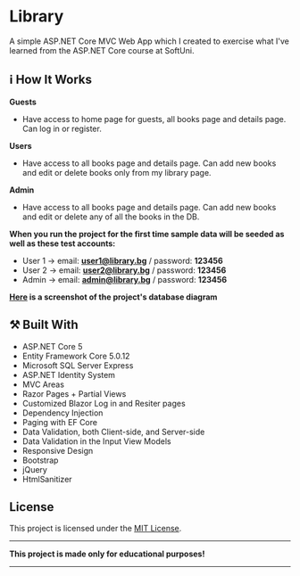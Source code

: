 # Library
A simple ASP.NET Core MVC Web App which I created to exercise what I've learned from the ASP.NET Core course at SoftUni.

## :information_source: How It Works

**Guests**
- Have access to home page for guests, all books page and details page. Can log in or register.

**Users**
- Have access to all books page and details page. Can add new books and edit or delete books only from my library page.

**Admin**
- Have access to all books page and details page. Can add new books and edit or delete any of all the books in the DB.

**When you run the project for the first time sample data will be seeded as well as these test accounts:**

- User 1 -> email: **user1@library.bg** / password: **123456**
- User 2 -> email: **user2@library.bg** / password: **123456**
- Admin -> email: **admin@library.bg** / password: **123456**

**[Here](https://imgur.com/a/UuU2rGy) is a screenshot of the project's database diagram**

## :hammer_and_pick: Built With
- ASP.NET Core 5
- Entity Framework Core 5.0.12
- Microsoft SQL Server Express
- ASP.NET Identity System
- MVC Areas
- Razor Pages + Partial Views
- Customized Blazor Log in and Resiter pages
- Dependency Injection
- Paging with EF Core
- Data Validation, both Client-side, and Server-side
- Data Validation in the Input View Models
- Responsive Design
- Bootstrap
- jQuery
- HtmlSanitizer 
 
 ## License

This project is licensed under the [MIT License](LICENSE).

___
**This project is made only for educational purposes!**
___
